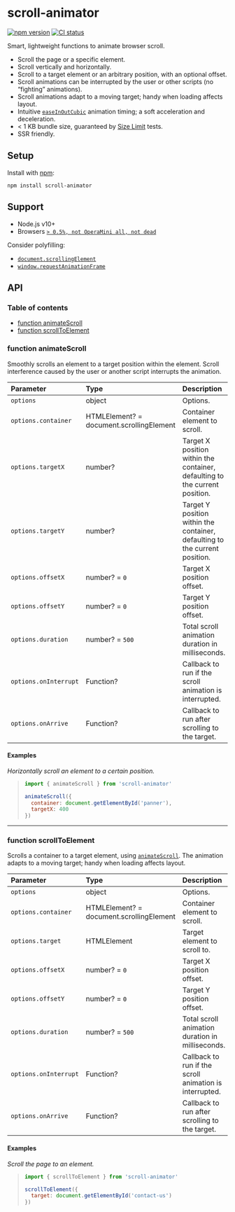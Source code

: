 # scroll-animator

[![npm version](https://badgen.net/npm/v/scroll-animator)](https://npm.im/scroll-animator) [![CI status](https://github.com/jaydenseric/scroll-animator/workflows/CI/badge.svg)](https://github.com/jaydenseric/scroll-animator/actions)

Smart, lightweight functions to animate browser scroll.

- Scroll the page or a specific element.
- Scroll vertically and horizontally.
- Scroll to a target element or an arbitrary position, with an optional offset.
- Scroll animations can be interrupted by the user or other scripts (no “fighting” animations).
- Scroll animations adapt to a moving target; handy when loading affects layout.
- Intuitive [`easeInOutCubic`](https://easings.net/#easeInOutCubic) animation timing; a soft acceleration and deceleration.
- < 1 KB bundle size, guaranteed by [Size Limit](https://github.com/ai/size-limit) tests.
- SSR friendly.

## Setup

Install with [npm](https://npmjs.com):

```shell
npm install scroll-animator
```

## Support

- Node.js v10+
- Browsers [`> 0.5%, not OperaMini all, not dead`](https://browserl.ist/?q=%3E+0.5%25%2C+not+OperaMini+all%2C+not+dead)

Consider polyfilling:

- [`document.scrollingElement`](https://caniuse.com/#feat=document-scrollingelement)
- [`window.requestAnimationFrame`](https://caniuse.com/#feat=requestanimationframe)

## API

### Table of contents

- [function animateScroll](#function-animatescroll)
- [function scrollToElement](#function-scrolltoelement)

### function animateScroll

Smoothly scrolls an element to a target position within the element. Scroll interference caused by the user or another script interrupts the animation.

| Parameter | Type | Description |
| :-- | :-- | :-- |
| `options` | object | Options. |
| `options.container` | HTMLElement? = document.scrollingElement | Container element to scroll. |
| `options.targetX` | number? | Target X position within the container, defaulting to the current position. |
| `options.targetY` | number? | Target Y position within the container, defaulting to the current position. |
| `options.offsetX` | number? = `0` | Target X position offset. |
| `options.offsetY` | number? = `0` | Target Y position offset. |
| `options.duration` | number? = `500` | Total scroll animation duration in milliseconds. |
| `options.onInterrupt` | Function? | Callback to run if the scroll animation is interrupted. |
| `options.onArrive` | Function? | Callback to run after scrolling to the target. |

#### Examples

_Horizontally scroll an element to a certain position._

> ```js
> import { animateScroll } from 'scroll-animator'
>
> animateScroll({
>   container: document.getElementById('panner'),
>   targetX: 400
> })
> ```

---

### function scrollToElement

Scrolls a container to a target element, using [`animateScroll`](#function-animatescroll). The animation adapts to a moving target; handy when loading affects layout.

| Parameter | Type | Description |
| :-- | :-- | :-- |
| `options` | object | Options. |
| `options.container` | HTMLElement? = document.scrollingElement | Container element to scroll. |
| `options.target` | HTMLElement | Target element to scroll to. |
| `options.offsetX` | number? = `0` | Target X position offset. |
| `options.offsetY` | number? = `0` | Target Y position offset. |
| `options.duration` | number? = `500` | Total scroll animation duration in milliseconds. |
| `options.onInterrupt` | Function? | Callback to run if the scroll animation is interrupted. |
| `options.onArrive` | Function? | Callback to run after scrolling to the target. |

#### Examples

_Scroll the page to an element._

> ```js
> import { scrollToElement } from 'scroll-animator'
>
> scrollToElement({
>   target: document.getElementById('contact-us')
> })
> ```
